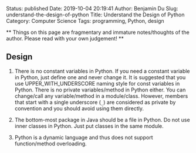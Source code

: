Status: published
Date: 2019-10-04 20:19:41
Author: Benjamin Du
Slug: understand-the-design-of-python
Title: Understand the Design of Python
Category: Computer Science
Tags: programming, Python, design

**
Things on this page are fragmentary and immature notes/thoughts of the author.
Please read with your own judgement!
**


## Design

1. There is no constant variables in Python.
    If you need a constant variable in Python,
    just define one and never change it.
    It is suggested that you use UPPER_WITH_UNDERSCORE naming style for const variables in Python.
    There is no private variables/method in Python either.
    You can change/call any variable/method in a module/class.
    However,
    members that start with a single underscore (`_`) are considered as private by convention
    and you should avoid using them directly.

2. The bottom-most package in Java should be a file in Python.
    Do not use inner classes in Python.
    Just put classes in the same module.

3. Python is a dynamic language and thus does not support function/method overloading.

